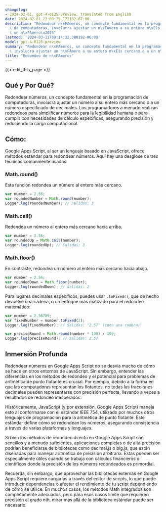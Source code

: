 ```yaml
---
changelog:
- 2024-02-01, gpt-4-0125-preview, translated from English
date: 2024-02-01 22:00:29.172102-07:00
description: "Redondear n\xFAmeros, un concepto fundamental en la programaci\xF3n\
  \ de computadoras, involucra ajustar un n\xFAmero a su entero m\xE1s cercano o a\
  \ un n\xFAmero\u2026"
lastmod: '2024-03-11T00:14:32.380192-06:00'
model: gpt-4-0125-preview
summary: "Redondear n\xFAmeros, un concepto fundamental en la programaci\xF3n de computadoras,\
  \ involucra ajustar un n\xFAmero a su entero m\xE1s cercano o a un n\xFAmero\u2026"
title: "Redondeo de n\xFAmeros"
---
```


{{< edit_this_page >}}

## Qué y Por Qué?

Redondear números, un concepto fundamental en la programación de computadoras, involucra ajustar un número a su entero más cercano o a un número especificado de decimales. Los programadores a menudo realizan redondeos para simplificar números para la legibilidad humana o para cumplir con necesidades de cálculo específicas, asegurando precisión y reduciendo la carga computacional.

## Cómo:

Google Apps Script, al ser un lenguaje basado en JavaScript, ofrece métodos estándar para redondear números. Aquí hay una desglose de tres técnicas comúnmente usadas:

### Math.round()
Esta función redondea un número al entero más cercano.

```javascript
var number = 2.56;
var roundedNumber = Math.round(number); 
Logger.log(roundedNumber); // Salidas: 3
```

### Math.ceil()
Redondea un número al entero más cercano hacia arriba.

```javascript
var number = 2.56;
var roundedUp = Math.ceil(number); 
Logger.log(roundedUp); // Salidas: 3
```

### Math.floor()
En contraste, redondea un número al entero más cercano hacia abajo.

```javascript
var number = 2.56;
var roundedDown = Math.floor(number); 
Logger.log(roundedDown); // Salidas: 2
```

Para lugares decimales específicos, puedes usar `.toFixed()`, que de hecho devuelve una cadena, o un enfoque más matizado para el redondeo matemático:

```javascript
var number = 2.56789;
var fixedNumber = number.toFixed(2); 
Logger.log(fixedNumber); // Salidas: "2.57" (como una cadena)

var preciseRound = Math.round(number * 100) / 100; 
Logger.log(preciseRound); // Salidas: 2.57
```

## Inmersión Profunda

Redondear números en Google Apps Script no se desvía mucho de cómo se hace en otros entornos de JavaScript. Sin embargo, entender las diferencias en los métodos de redondeo y el potencial para problemas de aritmética de punto flotante es crucial. Por ejemplo, debido a la forma en que las computadoras representan los flotantes, no todas las fracciones decimales pueden representarse con precisión perfecta, llevando a veces a resultados de redondeo inesperados.

Históricamente, JavaScript (y por extensión, Google Apps Script) maneja esto al conformarse con el estándar IEEE 754, utilizado por muchos otros lenguajes de programación para la aritmética de punto flotante. Este estándar define cómo se redondean los números, asegurando consistencia a través de varias plataformas y lenguajes.

Si bien los métodos de redondeo directo en Google Apps Script son sencillos y a menudo suficientes, aplicaciones complejas o de alta precisión podrían beneficiarse de bibliotecas como decimal.js o big.js, que están diseñadas para manejar aritmética de precisión arbitraria. Estas pueden ser especialmente útiles cuando se trabaja con cálculos financieros o científicos donde la precisión de los números redondeados es primordial.

Recuerda, sin embargo, que aprovechar las bibliotecas externas en Google Apps Script requiere cargarlas a través del editor de scripts, lo que puede introducir dependencias o afectar el rendimiento de tu script dependiendo de cómo se utilice. En muchos casos, los métodos Math integrados son completamente adecuados, pero para esos casos límite que requieren precisión al grado nth, mirar más allá de la biblioteca estándar puede ser necesario.
